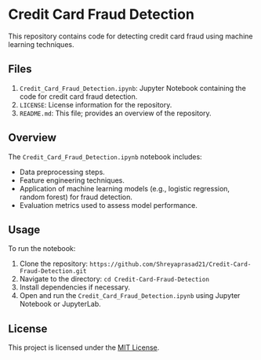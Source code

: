 # Credit Card Fraud Detection  

This repository contains code for detecting credit card fraud using machine learning techniques.

## Files

1. `Credit_Card_Fraud_Detection.ipynb`: Jupyter Notebook containing the code for credit card fraud detection.                   
2. `LICENSE`: License information for the repository.
3. `README.md`: This file; provides an overview of the repository.

## Overview

The `Credit_Card_Fraud_Detection.ipynb` notebook includes:

- Data preprocessing steps.
- Feature engineering techniques.
- Application of machine learning models (e.g., logistic regression, random forest) for fraud detection.
- Evaluation metrics used to assess model performance.

## Usage

To run the notebook:

1. Clone the repository: `https://github.com/Shreyaprasad21/Credit-Card-Fraud-Detection.git`
2. Navigate to the directory: `cd Credit-Card-Fraud-Detection`
3. Install dependencies if necessary.
4. Open and run the `Credit_Card_Fraud_Detection.ipynb` using Jupyter Notebook or JupyterLab.

## License

This project is licensed under the [MIT License](LICENSE).
